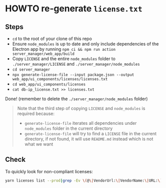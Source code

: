 # HOWTO re-generate `license.txt`

## Steps

- `cd` to the root of your clone of this repo
- Ensure `node_modules` is up to date and only include dependencies of the Electron app by running `npm ci && npm run action server_manager/web_app/build`
- Copy `LICENSE` and the entire `node_modules` folder to `./server_manager/LICENSE` and `./server_manager/node_modules`
- `cd server_manager`
- `npx generate-license-file --input package.json --output web_app/ui_components/licenses/licenses.txt`
- `cd web_app/ui_components/licenses`
- `cat db-ip_license.txt >> licenses.txt`

Done! (remember to delete the `./server_manager/node_modules` folder)

> Note that the third step of copying `LICENSE` and `node_modules` is required because:
>
> - `generate-license-file` iterates all dependencies under `node_modules` folder in the current directory
> - `generate-license-file` will try to find a `LICENSE` file in the current directory, if not found, it will use `README.md` instead which is not what we want

## Check

To quickly look for non-compliant licenses:

```bash
yarn licenses list --prod|grep -Ev \(@\|VendorUrl:\|VendorName:\|URL:\)
```
